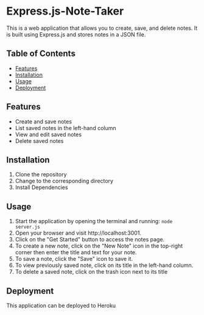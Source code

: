 # Express.js-Note-Taker

This is a web application that allows you to create, save, and delete notes. It is built using Express.js and stores notes in a JSON file.

## Table of Contents

- [Features](#features)
- [Installation](#installation)
- [Usage](#usage)
- [Deployment](#deployment)

## Features

- Create and save notes
- List saved notes in the left-hand column
- View and edit saved notes
- Delete saved notes

## Installation

1. Clone the repository
2. Change to the corresponding directory
3. Install Dependencies

## Usage

1. Start the application by opening the terminal and running: `node server.js`
2. Open your browser and visit http://localhost:3001.
3. Click on the "Get Started" button to access the notes page.
4. To create a new note, click on the "New Note" icon in the top-right corner then enter the title and text for your note.
5. To save a note, click the "Save" icon to save it.
6. To view previously saved note, click on its title in the left-hand column.
7. To delete a saved note, click on the trash icon next to its title

## Deployment

This application can be deployed to Heroku
